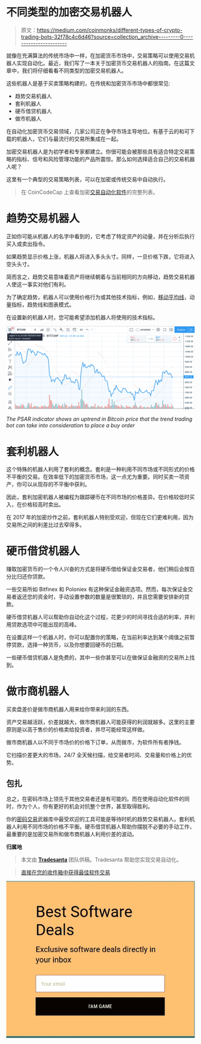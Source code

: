 # 不同类型的加密交易机器人

> 原文：<https://medium.com/coinmonks/different-types-of-crypto-trading-bots-32f78c4c6d46?source=collection_archive---------0----------------------->

就像在充满算法的传统市场中一样，在加密货币市场中，交易策略可以使用交易机器人实现自动化。最近，我们写了一本关于加密货币交易机器人的指南。在这篇文章中，我们将仔细看看不同类型的加密交易机器人。

这些机器人是基于买卖策略构建的，在传统和加密货币市场中都很常见:

*   趋势交易机器人
*   套利机器人
*   硬币借贷机器人
*   做市机器人

在自动化加密货币交易领域，几家公司正在争夺市场主导地位。有基于云的和可下载的机器人，它们与最流行的交易所集成在一起。

加密交易机器人是为初学者和专家都建立。你很可能会被那些具有适合特定交易策略的指标、信号和风险管理功能的产品所震惊。那么如何选择适合自己的交易机器人呢？

这里有一个典型的交易策略列表，可以在加密或传统交易中自动执行。

> 在 CoinCodeCap 上查看加密[交易自动化软件](https://coincodecap.com/)的完整列表。

# 趋势交易机器人

正如你可能从机器人的名字中看到的，它考虑了特定资产的动量，并在分析后执行买入或卖出指令。

如果趋势显示价格上涨，机器人将进入多头头寸。同样，一旦价格下跌，它将进入空头头寸。

简而言之，趋势交易意味着资产将继续朝着与当前相同的方向移动，趋势交易机器人使这一事实对他们有利。

为了确定趋势，机器人可以使用价格行为或其他技术指标，例如，[移动平均线](https://blog.tradesanta.com/trend-indicators-and-how-to-use-them)，动量指标，趋势线和图表模式。

在设置新的机器人时，您可能希望添加机器人将使用的技术指标。

![](img/42e2ac50f3d2eb053abaf10dd942d43d.png)

*The PSAR indicator shows an uptrend in Bitcoin price that the trend trading bot can take into consideration to place a buy order*

# 套利机器人

这个特殊的机器人利用了套利的概念。套利是一种利用不同市场或不同形式的价格不平衡的交易。在效率低下的加密货币市场，这一点尤为重要。同时买卖一项资产，你可以从现存的不平衡中获利。

因此，套利加密机器人被编程为跟踪硬币在不同市场的价格差异。在价格较低时买入，在价格较高时卖出。

在 2017 年的加密炒作之前，套利机器人特别受欢迎，但现在它们更难利用，因为交易所之间的利差比过去窄得多。

# 硬币借贷机器人

赚取加密货币的一个令人兴奋的方式是将硬币借给保证金交易者，他们稍后会按百分比归还你贷款。

一些交易所如 Bitfinex 和 Poloniex 有这种保证金融资选项。然而，每次保证金交易者返还您的资金时，手动设置参数的数量是很繁琐的，并且您需要安排新的贷款。

硬币借贷机器人可以帮助你自动化这个过程，花更少的时间寻找合适的利率，并利用贷款选项中可能出现的高峰。

在设置这样一个机器人时，你可以配置你的策略，在当前利率达到某个阈值之前暂停贷款，选择一种货币，以及你想要回硬币的日期。

一些硬币借贷机器人是免费的，其中一些你甚至可以在做保证金融资的交易所上找到。

# 做市商机器人

买卖盘差价是做市商机器人用来给你带来利润的东西。

资产交易越活跃，价差就越大，做市商机器人可能获得的利润就越多。这里的主要原则是以高于售价的价格卖给投资者，并尽可能经常这样做。

做市商机器人以不同于市场价的价格下订单，从而做市，为软件所有者挣钱。

它扫描价差更大的市场，24/7 全天候扫描，给交易者时间、交易量和价格上的优势。

## 包扎

总之，在密码市场上领先于其他交易者还是有可能的。而在使用自动化软件的同时，作为个人，你有更好的机会对抗整个世界，甚至取得胜利。

你的[密码交易](https://blog.coincodecap.com/tag/crypto-trading/)武器库中最受欢迎的工具可能是等待时机的趋势交易机器人。套利机器人利用不同市场的价格不平衡。硬币借贷机器人帮助你摆脱不必要的手动工作，最重要的是加密交易所和做市商机器人利用价差的波动。

**归属地**

> 本文由 [**Tradesanta**](https://tradesanta.com/?utm_source=referral&utm_medium=link&utm_campaign=coinmonks) 团队供稿。Tradesanta 帮助您实现交易自动化。

> [直接在您的收件箱中获得最佳软件交易](https://coincodecap.com/?utm_source=coinmonks)

[![](img/7c0b3dfdcbfea594cc0ae7d4f9bf6fcb.png)](https://coincodecap.com/?utm_source=coinmonks)